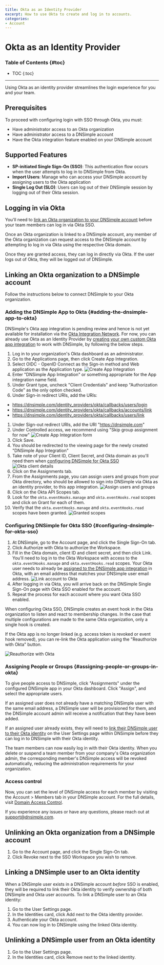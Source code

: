 ```yaml
---
title: Okta as an Identity Provider
excerpt: How to use Okta to create and log in to accounts.
categories:
- Account
---
```


# Okta as an Identity Provider

### Table of Contents {#toc}

* TOC
{:toc}

---

Using Okta as an identity provider streamlines the login experience for you and your team.

## Prerequisites

To proceed with configuring login with SSO through Okta, you must:

- Have administrator access to an Okta organization
- Have administrator access to a DNSimple account
- Have the Okta integration feature enabled on your DNSimple account

## Supported Features

- **SP-initiated Single Sign-On (SSO)**: This authentication flow occurs when the user attempts to log in to DNSimple from Okta.
- **Import Users**: Manage who can access your DNSimple account by assigning users to the Okta application
- **Single Log Out (SLO)**: Users can log out of their DNSimple session by logging out of their Okta session.

## Logging in via Okta

You'll need to [link an Okta organization to your DNSimple account](#linking-an-okta-organization-to-a-dnsimple-account) before your team members can log in via Okta SSO.

Once an Okta organization is linked to a DNSimple account, any member of the Okta organization can request access to the DNSimple account by attempting to log in via Okta using the respective Okta domain.

Once they are granted access, they can log in directly via Okta. If the user logs out of Okta, they will be logged out of DNSimple.

## Linking an Okta organization to a DNSimple account

Follow the instructions below to connect DNSimple to your Okta organization.

### Adding the DNSimple App to Okta {#adding-the-dnsimple-app-to-okta}

DNSimple's Okta app integration is pending review and hence is not yet available for installation via the [Okta Integration Network](https://www.okta.com/integrations/). For now, you can already use Okta as an Identity Provider by [creating your own custom Okta app integration](https://help.okta.com/en-us/Content/Topics/Apps/Apps_App_Integration_Wizard_OIDC.htm) to work with DNSimple, by following the below steps.

1. Log in to your organization's Okta dashboard as an administrator.
1. Go to the <label>Applications</label> page, then click Create App Integration.
1. Select <label>OIDC - OpenID Connect</label> as the Sign-in method and <label>Web application</label> as the Application type.
![Create App Integration](/files/okta-create-app-integration.png)
1. Enter "DNSimple App Integration" or something appropriate for the <label>App integration name</label> field.
1. Under <label>Grant type</label>, uncheck "Client Credentials" and keep "Authorization Code" as the only option checked.
1. Under <label>Sign-in redirect URIs</label>, add the URIs:
- https://dnsimple.com/identity_providers/okta/callbacks/users/login
- https://dnsimple.com/identity_providers/okta/callbacks/accounts/link
- https://dnsimple.com/identity_providers/okta/callbacks/users/link
1. Under <label>Sign-out redirect URIs<label>, add the URI "https://dnsimple.com"
1. Under <label>Controlled access</label>, we recommend using "Skip group assignment for now"
![Create App Integration form](/files/okta-create-app-integration-form.png)
1. Click <label>Save<label>.
1. You should be redirected to the viewing page for the newly created "DNSimple App Integration"
1. Take note of your Client ID, Client Secret, and Okta domain as you'll need them when [configuring DNSimple for Okta SSO](/articles/okta-identity-provider#configuring-dnsimple-for-okta-sso)
![Okta client details](/files/okta-client-details.png)
1. Click on the <label>Assignments<label> tab.
1. From the <label>Assignments</label> page, you can assign users and groups from your Okta directory, who should be allowed to sign into DNSimple via Okta as an identity provider, to this app integration.
![Assign users and groups](/files/okta-assignment.png)
1. Click on the <label>Okta API Scopes</label> tab.
1. Look for the `okta.eventHooks.manage` and `okta.eventHooks.read` scopes and click on <label>Grant</label> for each of them.
1. Verify that the `okta.eventHooks.manage` and `okta.eventHooks.read` scopes have been granted.
![Granted scopes](/files/okta-grant-scopes.png)

### Configuring DNSimple for Okta SSO {#configuring-dnsimple-for-okta-sso}

1. At DNSimple, go to the <label>Account</label> page, and click the <label>Single Sign-On</label> tab.
1. Click <label>Authorize with Okta</label> to authorize the Workspace.
1. Fill in the Okta domain, client ID and client secret, and then click <label>Link<label>. You'll need to log in to the Okta Workspace with access to the `okta.eventHooks.manage`  and `okta.eventHooks.read` scopes. Your Okta user needs to already be [assigned to the DNSimple app integration](/articles/okta-identity-provider#assigning-people-or-groups-in-okta) in Okta, with an email address that matches your DNSimple user email address.
![Link account to Okta](/files/okta-link-account.png)
1. After logging in via Okta, you will arrive back on the DNSimple Single Sign-On page with Okta SSO enabled for the account.
1. Repeat the process for each account where you want Okta SSO enabled.

When configuring Okta SSO, DNSimple creates an event hook in the Okta organization to listen and react to membership changes. In the case that multiple configurations are made to the same Okta organization, only a single hook is created.

If the Okta app is no longer linked (e.g. access token is revoked or event hook removed), you can re-link the Okta application using the "Reauthorize with Okta" button.

![Reauthorize with Okta](/files/okta-reauthorize.png)

### Assigning People or Groups {#assigning-people-or-groups-in-okta}

To give people access to DNSimple, click "Assignments" under the configured DNSimple app in your Okta dashboard. Click "Assign", and select the appropriate users. 

If an assigned user does not already have a matching DNSimple user with the same email address, a DNSimple user will be provisioned for them, and the DNSimple account admin will receive a notification that they have been added.

If an assigned user already exists, they will need to [link their DNSimple user to their Okta identity](#linking-a-dnsimple-user-to-an-okta-identity) on the User Settings page within DNSimple before they can log in to DNSimple with their Okta identity.

The team members can now easily log in with their Okta identity. When you delete or suspend a team member from your company's Okta organization admin, the corresponding member's DNSimple access will be revoked automatically, reducing the administration requirements for your organization.

### Access control

Now, you can set the level of DNSimple access for each member by visiting the Account > Members tab in your DNSimple account. For the full details, visit [Domain Access Control](/articles/domain-access-control/).

If you experience any issues or have any questions, please reach out at support@dnsimple.com.

## Unlinking an Okta organization from a DNSimple account

1. Go to the <label>Account</label> page, and click the <label>Single Sign-On</label> tab.
1. Click <label>Revoke</label> next to the SSO Workspace you wish to remove.

## Linking a DNSimple user to an Okta identity

When a DNSimple user exists in a DNSimple account _before_ SSO is enabled, they will be required to link their Okta identity to verify ownership of both DNSimple and Okta user accounts. To link a DNSimple user to an Okta identity:

1. Go to the User Settings page.
1. In the Identities card, click <label>Add</label> next to the Okta identity provider.
1. Authenticate your Okta account.
1. You can now log in to DNSimple using the linked Okta identity.

## Unlinking a DNSimple user from an Okta identity

1. Go to the User Settings page.
1. In the Identities card, click <label>Remove</label> next to the linked identity.


